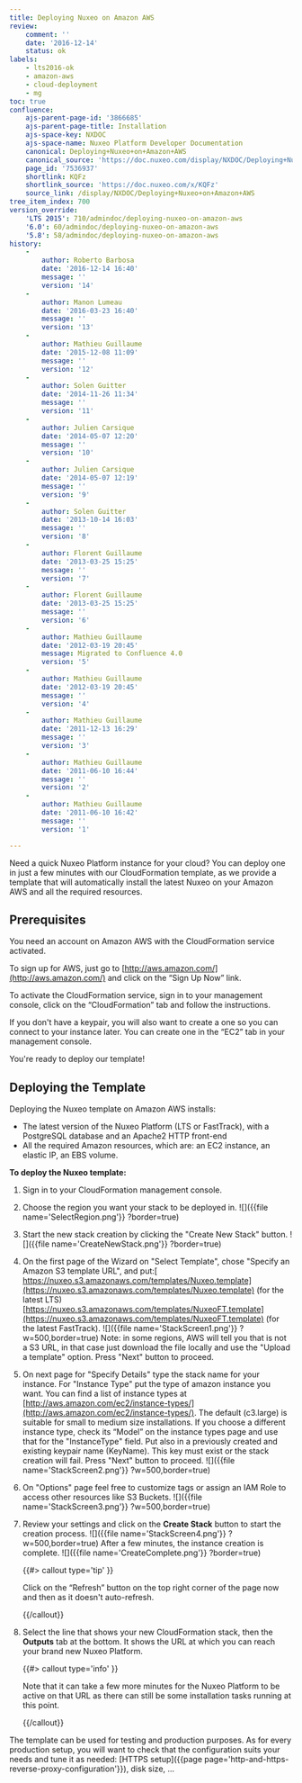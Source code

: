 ```yaml
---
title: Deploying Nuxeo on Amazon AWS
review:
    comment: ''
    date: '2016-12-14'
    status: ok
labels:
    - lts2016-ok
    - amazon-aws
    - cloud-deployment
    - mg
toc: true
confluence:
    ajs-parent-page-id: '3866685'
    ajs-parent-page-title: Installation
    ajs-space-key: NXDOC
    ajs-space-name: Nuxeo Platform Developer Documentation
    canonical: Deploying+Nuxeo+on+Amazon+AWS
    canonical_source: 'https://doc.nuxeo.com/display/NXDOC/Deploying+Nuxeo+on+Amazon+AWS'
    page_id: '7536937'
    shortlink: KQFz
    shortlink_source: 'https://doc.nuxeo.com/x/KQFz'
    source_link: /display/NXDOC/Deploying+Nuxeo+on+Amazon+AWS
tree_item_index: 700
version_override:
    'LTS 2015': 710/admindoc/deploying-nuxeo-on-amazon-aws
    '6.0': 60/admindoc/deploying-nuxeo-on-amazon-aws
    '5.8': 58/admindoc/deploying-nuxeo-on-amazon-aws
history:
    -
        author: Roberto Barbosa
        date: '2016-12-14 16:40'
        message: ''
        version: '14'
    -
        author: Manon Lumeau
        date: '2016-03-23 16:40'
        message: ''
        version: '13'
    -
        author: Mathieu Guillaume
        date: '2015-12-08 11:09'
        message: ''
        version: '12'
    -
        author: Solen Guitter
        date: '2014-11-26 11:34'
        message: ''
        version: '11'
    -
        author: Julien Carsique
        date: '2014-05-07 12:20'
        message: ''
        version: '10'
    -
        author: Julien Carsique
        date: '2014-05-07 12:19'
        message: ''
        version: '9'
    -
        author: Solen Guitter
        date: '2013-10-14 16:03'
        message: ''
        version: '8'
    -
        author: Florent Guillaume
        date: '2013-03-25 15:25'
        message: ''
        version: '7'
    -
        author: Florent Guillaume
        date: '2013-03-25 15:25'
        message: ''
        version: '6'
    -
        author: Mathieu Guillaume
        date: '2012-03-19 20:45'
        message: Migrated to Confluence 4.0
        version: '5'
    -
        author: Mathieu Guillaume
        date: '2012-03-19 20:45'
        message: ''
        version: '4'
    -
        author: Mathieu Guillaume
        date: '2011-12-13 16:29'
        message: ''
        version: '3'
    -
        author: Mathieu Guillaume
        date: '2011-06-10 16:44'
        message: ''
        version: '2'
    -
        author: Mathieu Guillaume
        date: '2011-06-10 16:42'
        message: ''
        version: '1'

---
```

Need a quick Nuxeo Platform instance for your cloud? You can deploy one in just a few minutes with our CloudFormation template, as we provide a template that will automatically install the latest Nuxeo on your Amazon AWS and all the required resources.

## Prerequisites

You need an account on Amazon AWS with the CloudFormation service activated.

To sign up for AWS, just go to [http://aws.amazon.com/](http://aws.amazon.com/) and click on the &ldquo;Sign Up Now&rdquo; link.

To activate the CloudFormation service, sign in to your management console, click on the &ldquo;CloudFormation&rdquo; tab and follow the instructions.

If you don't have a keypair, you will also want to create a one so you can connect to your instance later. You can create one in the &ldquo;EC2&rdquo; tab in your management console.

You're ready to deploy our template!

## Deploying the Template

Deploying the Nuxeo template on Amazon AWS installs:

*   The latest version of the Nuxeo Platform (LTS or FastTrack), with a PostgreSQL database and an Apache2 HTTP front-end
*   All the required Amazon resources, which are: an EC2 instance, an elastic IP, an EBS volume.

**To deploy the Nuxeo template:**

1.  Sign in to your CloudFormation management console.
2.  Choose the region you want your stack to be deployed in.
    ![]({{file name='SelectRegion.png'}} ?border=true)
3.  Start the new stack creation by clicking the "Create New Stack" button.
    ![]({{file name='CreateNewStack.png'}} ?border=true)
4.  On the first page of the Wizard on "Select Template", chose "Specify an Amazon S3 template URL", and put:[
    https://nuxeo.s3.amazonaws.com/templates/Nuxeo.template](https://nuxeo.s3.amazonaws.com/templates/Nuxeo.template) (for the latest LTS)
    [https://nuxeo.s3.amazonaws.com/templates/NuxeoFT.template](https://nuxeo.s3.amazonaws.com/templates/NuxeoFT.template) (for the latest FastTrack).
    ![]({{file name='StackScreen1.png'}} ?w=500,border=true)
    Note: in some regions, AWS will tell you that is not a S3 URL, in that case just download the file locally and use the "Upload a template" option. Press "Next" button to proceed.
5.  On next page for "Specify Details" type the stack name for your instance. For "Instance Type" put the type of amazon instance you want.
    You can find a list of instance types at [http://aws.amazon.com/ec2/instance-types/](http://aws.amazon.com/ec2/instance-types/). The default (c3.large) is suitable for small to medium size installations.
    If you choose a different instance type, check its &ldquo;Model&rdquo; on the instance types page and use that for the "InstanceType" field.
    Put also in a previously created and existing keypair name (KeyName). This key must exist or the stack creation will fail.
    Press "Next" button to proceed.
    ![]({{file name='StackScreen2.png'}} ?w=500,border=true)
6.  On "Options" page feel free to customize tags or assign an IAM Role to access other resources like S3 Buckets.
    ![]({{file name='StackScreen3.png'}} ?w=500,border=true)

7.  Review your settings and click on the **Create Stack** button to start the creation process.
    ![]({{file name='StackScreen4.png'}} ?w=500,border=true)
    After a few minutes, the instance creation is complete.
    ![]({{file name='CreateComplete.png'}} ?border=true)

    {{#> callout type='tip' }}

    Click on the &ldquo;Refresh&rdquo; button on the top right corner of the page now and then as it doesn't auto-refresh.

    {{/callout}}
8.  Select the line that shows your new CloudFormation stack, then the **Outputs** tab at the bottom.
    It shows the URL at which you can reach your brand new Nuxeo Platform.

    {{#> callout type='info' }}

    Note that it can take a few more minutes for the Nuxeo Platform to be active on that URL as there can still be some installation tasks running at this point.

    {{/callout}}

The template can be used for testing and production purposes. As for every production setup, you will want to check that the configuration suits your needs and tune it as needed: [HTTPS setup]({{page page='http-and-https-reverse-proxy-configuration'}}), disk size, ...
